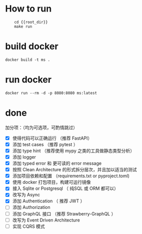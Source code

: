 # How to run
```
    cd {{root_dir}}
    make run
```

# build docker
```
docker build -t ms .
```

# run docker
```
docker run --rm -d -p 8080:8080 ms:latest
```

# done
加分项：（均为可选项，可酌情跳过）
- [x] 使得代码可以正确运行 （推荐 FastAPI）
- [x] 添加 test cases （推荐 pytest ）
- [x] 添加 type hint （推荐使用 mypy 之类的工具做静态类型分析）
- [x] 添加 logger
- [x] 添加 typed error 和 更可读的 error message
- [x] 按照 Clean Architecture 的形式拆分层次，并且加以适当的测试
- [x] 添加项目依赖和配置 （requirements.txt or pyproject.toml)
- [x] 使用 docker 打包项目，构建可运行镜像
- [x] 接入 Sqlite or Postgresql （ 纯SQL 或 ORM 都可以）
- [x] 改写为 Async
- [x] 添加 Authentication （ 推荐 JWT ）
- [ ] 添加 Authorization
- [ ] 添加 GraphQL 接口 （推荐 Strawberry-GraphQL ）
- [ ] 改写为 Event Driven Architecture
- [ ] 实现 CQRS 模式
